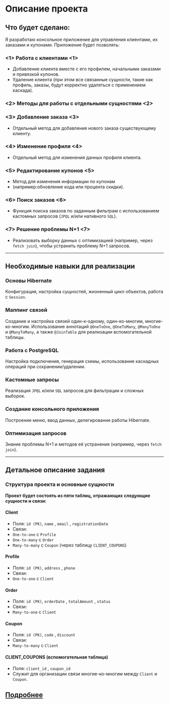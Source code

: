# Описание проекта
## Что будет сделано:
Я разработаю консольное приложение для управления клиентами, их
заказами и купонами. Приложение будет позволять:

### <1> Работа с клиентами <1>
+ Добавление клиента вместе с его профилем, начальными заказами и
привязкой купонов.
+ Удаление клиента (при этом все связанные сущности, такие как профиль,
заказы, будут корректно удаляться с применением каскада).

### <2> Методы для работы с отдельными сущностями <2>

### <3> Добавление заказа <3>
+ Отдельный метод для добавления нового заказа
существующему клиенту.

### <4> Изменение профиля <4>
+ Отдельный метод для изменения данных профиля
клиента.

### <5> Редактирование купонов <5>
+ Метод для изменения информации по купонам
+ (например:обновление кода или процента скидки).

### <6> Поиск заказов <6>
+ Функция поиска заказов по заданным фильтрам с использованием
кастомных запросов (`JPQL` и/или нативного `SQL`).

### <7> Решение проблемы N+1 <7>
+ Реализовать выборку данных с оптимизацией (например, через `fetch join`),
чтобы устранить проблему N+1 запросов.

--------------------------------------------------------------------------
## Необходимые навыки для реализации
### Основы Hibernate
Конфигурация, настройка сущностей, жизненный цикл
объектов, работа с `Session`.
### Маппинг связей 
Создание и настройка связей один-к-одному, один-ко-многим, многие-ко-многим. Использование аннотаций `@OneToOne`, `@OneToMany`,
`@ManyToOne` и `@ManyToMany`, а также `@JoinTable` для реализации
вспомогательной таблицы.
### Работа с PostgreSQL
Настройка подключения, генерация схемы,
использование каскадных операций при сохранении/удалении.
### Кастомные запросы
Реализация `JPQL` и/или `SQL` запросов для фильтрации и
сложных выборок.
### Создание консольного приложения 
Построение меню, ввод данных,
делегирование работы Hibernate.
### Оптимизация запросов
Знание проблемы N+1 и методов её устранения
(например, через `fetch join`).

---------------------------------------------------------------------------
## Детальное описание задания
### Структура проекта и основные сущности
__Проект будет состоять из пяти таблиц, 
отражающих следующие сущности и связи:__
#### Client
+ Поля: `id (PK)`, `name` , `email` , `registrationDate`
+ Связи:
+ `One-to-one` c `Profile`
+ `One-to-many` c `Order`
+ `Many-to-many` c `Coupon` (через таблицу `CLIENT_COUPONS`)
#### Profile
+ Поля: `id (PK)`, `address` , `phone`
+ Связи:
+ `One-to-one` с `Client`
#### Order
+ Поля: `id (PK)`, `orderDate` , `totalAmount` , `status`
+ Связи:
+ `Many-to-one` с `Client`
#### Coupon
+ Поля: `id (PK)`, `code` , `discount`
+ Связи:
+ `Many-to-many` с `Client`
#### CLIENT_COUPONS (вспомогательная таблица)
+ Поля: `client_id` , `coupon_id`
+ Служит для организации связи многие-ко-многим между `Client` и `Coupon`.

[Подробнее](https://github.com/Novichek290/customers-orders-and-coupons/blob/master/%D0%97%D0%B0%D0%B4%D0%B0%D0%BD%D0%B8%D0%B5%20Hibernate%20Core.pdf)
--------------------------------------------------------------------------
